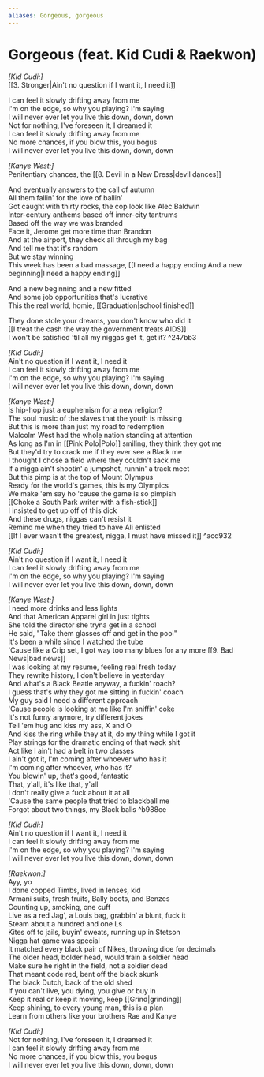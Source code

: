 ```yaml
---
aliases: Gorgeous, gorgeous
---
```


# Gorgeous (feat. Kid Cudi & Raekwon)

_[Kid Cudi:]_  
[[3. Stronger|Ain't no question if I want it, I need it]]

I can feel it slowly drifting away from me  
I'm on the edge, so why you playing? I'm saying  
I will never ever let you live this down, down, down  
Not for nothing, I've foreseen it, I dreamed it  
I can feel it slowly drifting away from me  
No more chances, if you blow this, you bogus  
I will never ever let you live this down, down, down  

_[Kanye West:]_  
Penitentiary chances, the [[8. Devil in a New Dress|devil dances]]

And eventually answers to the call of autumn  
All them fallin' for the love of ballin'  
Got caught with thirty rocks, the cop look like Alec Baldwin  
Inter-century anthems based off inner-city tantrums  
Based off the way we was branded  
Face it, Jerome get more time than Brandon  
And at the airport, they check all through my bag  
And tell me that it's random  
But we stay winning  
This week has been a bad massage, [[I need a happy ending  And a new beginning|I need a happy ending]]

And a new beginning and a new fitted  
And some job opportunities that's lucrative  
This the real world, homie, [[Graduation|school finished]]

They done stole your dreams, you don't know who did it  
[[I treat the cash the way the government treats AIDS]]  
I won't be satisfied 'til all my niggas get it, get it? ^247bb3

_[Kid Cudi:]_  
Ain't no question if I want it, I need it  
I can feel it slowly drifting away from me  
I'm on the edge, so why you playing? I'm saying  
I will never ever let you live this down, down, down  

_[Kanye West:]_  
Is hip-hop just a euphemism for a new religion?  
The soul music of the slaves that the youth is missing  
But this is more than just my road to redemption  
Malcolm West had the whole nation standing at attention  
As long as I'm in [[Pink Polo|Polo]] smiling, they think they got me  
But they'd try to crack me if they ever see a Black me  
I thought I chose a field where they couldn't sack me  
If a nigga ain't shootin' a jumpshot, runnin' a track meet  
But this pimp is at the top of Mount Olympus  
Ready for the world's games, this is my Olympics  
We make 'em say ho 'cause the game is so pimpish  
[[Choke a South Park writer with a fish-stick]]  
I insisted to get up off of this dick  
And these drugs, niggas can't resist it  
Remind me when they tried to have Ali enlisted  
[[If I ever wasn't the greatest, nigga, I must have missed it]] ^acd932

_[Kid Cudi:]_  
Ain't no question if I want it, I need it  
I can feel it slowly drifting away from me  
I'm on the edge, so why you playing? I'm saying  
I will never ever let you live this down, down, down  

_[Kanye West:]_  
I need more drinks and less lights  
And that American Apparel girl in just tights  
She told the director she tryna get in a school  
He said, "Take them glasses off and get in the pool"  
It's been a while since I watched the tube  
'Cause like a Crip set, I got way too many blues for any more [[9. Bad News|bad news]]  
I was looking at my resume, feeling real fresh today  
They rewrite history, I don't believe in yesterday  
And what's a Black Beatle anyway, a fuckin' roach?  
I guess that's why they got me sitting in fuckin' coach  
My guy said I need a different approach  
'Cause people is looking at me like I'm sniffin' coke  
It's not funny anymore, try different jokes  
Tell 'em hug and kiss my ass, X and O  
And kiss the ring while they at it, do my thing while I got it  
Play strings for the dramatic ending of that wack shit  
Act like I ain't had a belt in two classes  
I ain't got it, I'm coming after whoever who has it  
I'm coming after whoever, who has it?  
You blowin' up, that's good, fantastic  
That, y'all, it's like that, y'all  
I don't really give a fuck about it at all  
'Cause the same people that tried to blackball me  
Forgot about two things, my Black balls ^b988ce

_[Kid Cudi:]_  
Ain't no question if I want it, I need it  
I can feel it slowly drifting away from me  
I'm on the edge, so why you playing? I'm saying  
I will never ever let you live this down, down, down  

_[Raekwon:]_  
Ayy, yo  
I done copped Timbs, lived in lenses, kid  
Armani suits, fresh fruits, Bally boots, and Benzes  
Counting up, smoking, one cuff  
Live as a red Jag', a Louis bag, grabbin' a blunt, fuck it  
Steam about a hundred and one Ls  
Kites off to jails, buyin' sweats, running up in Stetson  
Nigga hat game was special  
It matched every black pair of Nikes, throwing dice for decimals  
The older head, bolder head, would train a soldier head  
Make sure he right in the field, not a soldier dead  
That meant code red, bent off the black skunk  
The black Dutch, back of the old shed  
If you can't live, you dying, you give or buy in  
Keep it real or keep it moving, keep [[Grind|grinding]]  
Keep shining, to every young man, this is a plan  
Learn from others like your brothers Rae and Kanye  

_[Kid Cudi:]_  
Not for nothing, I've foreseen it, I dreamed it  
I can feel it slowly drifting away from me  
No more chances, if you blow this, you bogus  
I will never ever let you live this down, down, down
